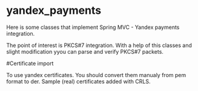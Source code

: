 # yandex_payments
Here is some classes that implement Spring MVC - Yandex payments integration.

The point of  interest is PKCS#7 integration. With a help of this classes and slight modification yyou can parse and verify PKCS#7 packets.

#Certificate import

To use yandex certificates. You should convert them manualy from pem format to der. Sample (real) certificates added with CRLS.
